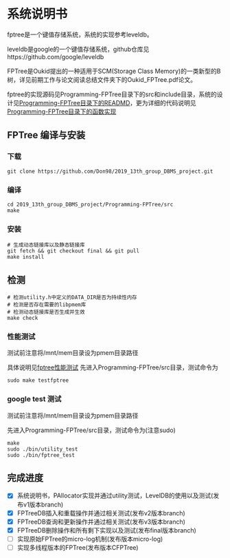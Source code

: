 # 系统说明书

fptree是一个键值存储系统，系统的实现参考leveldb。

leveldb是google的一个键值存储系统，github仓库见https://github.com/google/leveldb

FPTree是Oukid提出的一种适用于SCM(Storage Class Memory)的一类新型的B树，详见前期工作与论文阅读总结文件夹下的Oukid_FPTree.pdf论文。

fptree的实现源码见Programming-FPTree目录下的src和include目录，系统的设计见[Programming-FPTree目录下的READMD](./Programming-FPTree/README.md)，更为详细的代码说明见[Programming-FPTree目录下的函数实现](./Programming-FPTree/函数实现.md)

## FPTree 编译与安装
### 下载
```
git clone https://github.com/Don98/2019_13th_group_DBMS_project.git
```
### 编译
```
cd 2019_13th_group_DBMS_project/Programming-FPTree/src
make
```
### 安装
```
# 生成动态链接库以及静态链接库
git fetch && git checkout final && git pull
make install
```
## 检测
```
# 检测utility.h中定义的DATA_DIR是否为持续性内存
# 检测是否存在需要的libpmem库
# 检测动态链接库是否生成并生效
make check
```
### 性能测试
测试前注意将/mnt/mem目录设为pmem目录路径

具体说明见[fptree性能测试](fptree性能测试.md)
先进入Programming-FPTree/src目录，测试命令为
```
sudo make testfptree
```

### google test 测试
测试前注意将/mnt/mem目录设为pmem目录路径

先进入Programming-FPTree/src目录，测试命令为(注意sudo)
```
make
sudo ./bin/utility_test
sudo ./bin/fptree_test
```

## 完成进度

- [x] 系统说明书，PAllocator实现并通过utility测试，LevelDB的使用以及测试(发布v1版本branch)
- [x] FPTreeDB插入和重载操作并通过相关测试(发布v2版本branch)
- [x] FPTreeDB查询和更新操作并通过相关测试(发布v3版本branch)
- [x] FPTreeDB删除操作和所有剩下实现以及测试(发布final版本branch)
- [ ] 实现原始FPTree的micro-log机制(发布版本micro-log)
- [ ] 实现多线程版本的FPTree(发布版本CFPTree)
